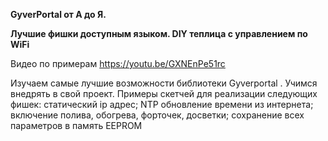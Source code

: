 **GyverPortal от А до Я.**


**Лучшие фишки доступным языком. DIY теплица с управлением по WiFi**

Видео по примерам https://youtu.be/GXNEnPe51rc

Изучаем самые лучшие возможности библиотеки Gyverportal . Учимся внедрять в свой проект. Примеры скетчей для реализации следующих фишек:
статический ip адрес;
NTP обновление времени из интернета;
включение полива, обогрева, форточек, досветки;
сохранение всех параметров в память EEPROM 
